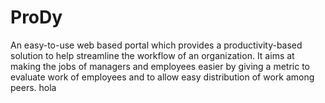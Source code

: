 # ProDy
An easy-to-use web based portal which provides a productivity-based solution to help streamline the workflow of an organization. It aims at making the jobs of managers and employees easier by giving a metric to evaluate work of employees and to allow easy distribution of work among peers. hola
